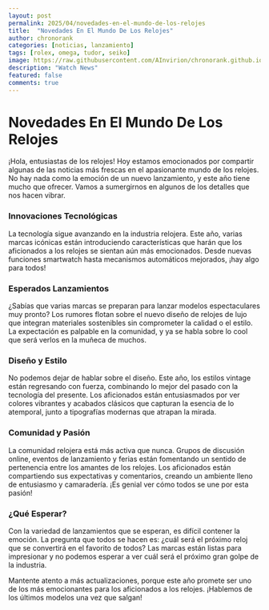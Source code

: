 ```yaml
---
layout: post
permalink: 2025/04/novedades-en-el-mundo-de-los-relojes
title:  "Novedades En El Mundo De Los Relojes"
author: chronorank
categories: [noticias, lanzamiento]
tags: [rolex, omega, tudor, seiko]
image: https://raw.githubusercontent.com/AInvirion/chronorank.github.io/master/images/posts/20250410045831.png
description: "Watch News"
featured: false
comments: true
---
```

# Novedades En El Mundo De Los Relojes

¡Hola, entusiastas de los relojes! Hoy estamos emocionados por compartir algunas de las noticias más frescas en el apasionante mundo de los relojes. No hay nada como la emoción de un nuevo lanzamiento, y este año tiene mucho que ofrecer. Vamos a sumergirnos en algunos de los detalles que nos hacen vibrar.

### Innovaciones Tecnológicas
La tecnología sigue avanzando en la industria relojera. Este año, varias marcas icónicas están introduciendo características que harán que los aficionados a los relojes se sientan aún más emocionados. Desde nuevas funciones smartwatch hasta mecanismos automáticos mejorados, ¡hay algo para todos! 

### Esperados Lanzamientos
¿Sabías que varias marcas se preparan para lanzar modelos espectaculares muy pronto? Los rumores flotan sobre el nuevo diseño de relojes de lujo que integran materiales sostenibles sin comprometer la calidad o el estilo. La expectación es palpable en la comunidad, y ya se habla sobre lo cool que será verlos en la muñeca de muchos.

### Diseño y Estilo
No podemos dejar de hablar sobre el diseño. Este año, los estilos vintage están regresando con fuerza, combinando lo mejor del pasado con la tecnología del presente. Los aficionados están entusiasmados por ver colores vibrantes y acabados clásicos que capturan la esencia de lo atemporal, junto a tipografías modernas que atrapan la mirada.

### Comunidad y Pasión
La comunidad relojera está más activa que nunca. Grupos de discusión online, eventos de lanzamiento y ferias están fomentando un sentido de pertenencia entre los amantes de los relojes. Los aficionados están compartiendo sus expectativas y comentarios, creando un ambiente lleno de entusiasmo y camaradería. ¡Es genial ver cómo todos se une por esta pasión!  

### ¿Qué Esperar?
Con la variedad de lanzamientos que se esperan, es difícil contener la emoción. La pregunta que todos se hacen es: ¿cuál será el próximo reloj que se convertirá en el favorito de todos? Las marcas están listas para impresionar y no podemos esperar a ver cuál será el próximo gran golpe de la industria.  

Mantente atento a más actualizaciones, porque este año promete ser uno de los más emocionantes para los aficionados a los relojes. ¡Hablemos de los últimos modelos una vez que salgan!